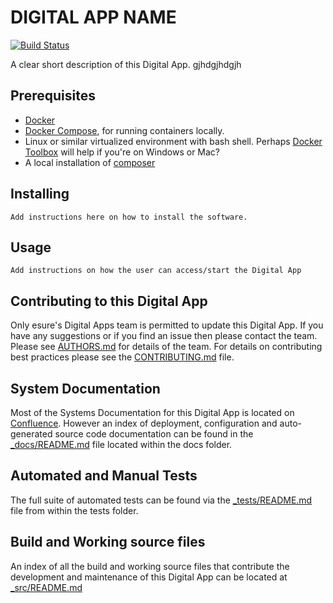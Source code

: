 # DIGITAL APP NAME

[![Build Status](https://travis-ci.org/h5bp/html5-boilerplate.svg)](https://travis-ci.org/h5bp/html5-boilerplate)

A clear short description of this Digital App.
gjhdgjhdgjh

## Prerequisites
- [Docker](https://docker.com)
- [Docker Compose](https://docs.docker.com/compose/), for running containers locally.
- Linux or similar virtualized environment with bash shell. Perhaps [Docker Toolbox](https://docs.docker.com/toolbox/overview/) will help if you're on Windows or Mac?
- A local installation of [composer](http://getcomposer.org/)


## Installing
```
Add instructions here on how to install the software.
```

## Usage
```
Add instructions on how the user can access/start the Digital App
```

## Contributing to this Digital App
Only esure's Digital Apps team is permitted to update this Digital App. If you have any suggestions or if you find an issue then please contact the team. Please see [AUTHORS.md](AUTHORS.md) for details of the team.
For details on contributing best practices please see the [CONTRIBUTING.md](CONTRIBUTING.md) file.


## System Documentation
Most of the Systems Documentation for this Digital App is located on [Confluence](https://myesure.atlassian.net/wiki/). However an index of deployment, configuration and auto-generated source code documentation can be found in the [_docs/README.md](_docs/README.md) file located within the docs folder.


## Automated and Manual Tests
The full suite of automated tests can be found via the [_tests/README.md](_tests/README.md) file from within the tests folder.

## Build and Working source files
An index of all the build and working source files that contribute the development and maintenance of this Digital App can be located at [_src/README.md](_src/README.md)
